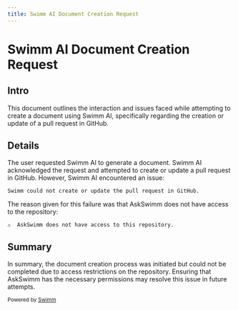 ```yaml
---
title: Swimm AI Document Creation Request
---
```

# Swimm AI Document Creation Request

## Intro

This document outlines the interaction and issues faced while attempting to create a document using Swimm AI, specifically regarding the creation or update of a pull request in GitHub.

## Details

The user requested Swimm AI to generate a document. Swimm AI acknowledged the request and attempted to create or update a pull request in GitHub. However, Swimm AI encountered an issue:

```
Swimm could not create or update the pull request in GitHub.
```

The reason given for this failure was that AskSwimm does not have access to the repository:

```
⚠️  AskSwimm does not have access to this repository.
```

## Summary

In summary, the document creation process was initiated but could not be completed due to access restrictions on the repository. Ensuring that AskSwimm has the necessary permissions may resolve this issue in future attempts.

<SwmMeta version="3.0.0"><sup>Powered by [Swimm](http://localhost:5000/)</sup></SwmMeta>
